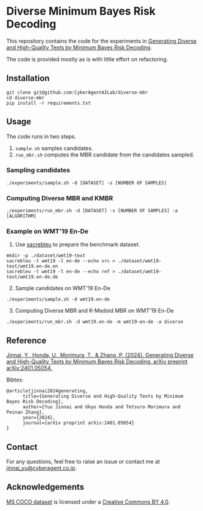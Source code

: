 # Diverse Minimum Bayes Risk Decoding

This repository contains the code for the experiments in [Generating Diverse and High-Quality Texts by Minimum Bayes Risk Decoding](https://arxiv.org/abs/2401.05054).

The code is provided mostly as is with little effort on refactoring.

## Installation

```
git clone git@github.com:CyberAgentAILab/diverse-mbr
cd diverse-mbr
pip install -r requirements.txt
```

## Usage

The code runs in two steps.
1. `sample.sh` samples candidates.
2. `run_mbr.sh` computes the MBR candidate from the candidates sampled.

### Sampling candidates

```
./experiments/sample.sh -d [DATASET] -s [NUMBER OF SAMPLES] 
```

### Computing Diverse MBR and KMBR

```
./experiments/run_mbr.sh -d [DATASET] -s [NUMBER OF SAMPLES] -a [ALGORITHM]
```

### Example on WMT'19 En-De

1. Use [sacrebleu](https://github.com/mjpost/sacrebleu) to prepare the benchmark dataset.
```
mkdir -p ./dataset/wmt19-text
sacrebleu -t wmt19 -l en-de --echo src > ./dataset/wmt19-text/wmt19.en-de.en
sacrebleu -t wmt19 -l en-de --echo ref > ./dataset/wmt19-text/wmt19.en-de.de
```

2. Sample candidates on WMT'19 En-De

```
./experiments/sample.sh -d wmt19.en-de
```

3. Computing Diverse MBR and K-Medoid MBR on WMT'19 En-De

```
./experiments/run_mbr.sh -d wmt19.en-de -m wmt19-en-de -a diverse
```


## Reference

[Jinnai, Y., Honda, U., Morimura, T., & Zhang, P. (2024). Generating Diverse and High-Quality Texts by Minimum Bayes Risk Decoding. arXiv preprint arXiv:2401.05054.](https://arxiv.org/abs/2401.05054)

Bibtex:
```
@article{jinnai2024generating,
      title={Generating Diverse and High-Quality Texts by Minimum Bayes Risk Decoding}, 
      author={Yuu Jinnai and Ukyo Honda and Tetsuro Morimura and Peinan Zhang},
      year={2024},
      journal={arXiv preprint arXiv:2401.05054}
}
```

## Contact
For any questions, feel free to raise an issue or contact me at jinnai_yu@cyberagent.co.jp.


## Acknowledgements

[MS COCO dataset](https://cocodataset.org/#home) is licensed under a [Creative Commons BY 4.0](https://creativecommons.org/licenses/by/4.0/).